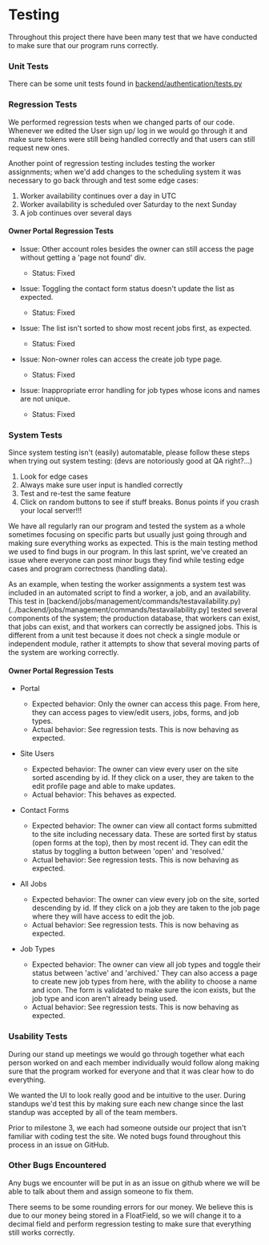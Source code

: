# Testing

Throughout this project there have been many test that we have conducted to make sure that our program runs correctly.

### Unit Tests
There can be some unit tests found in [backend/authentication/tests.py](../backend/authentication/tests.py)

### Regression Tests
We performed regression tests when we changed parts of our code. Whenever we edited the User sign up/ log in we would go 
through it and make sure tokens were still being handled correctly and that users can still request new ones.

Another point of regression testing includes testing the worker assignments; when we'd add changes to the scheduling
system it was necessary to go back through and test some edge cases:
1) Worker availability continues over a day in UTC
2) Worker availability is scheduled over Saturday to the next Sunday
3) A job continues over several days

#### Owner Portal Regression Tests
* Issue: Other account roles besides the owner can still access the page without getting a 'page not found' div.
	* Status: Fixed

* Issue: Toggling the contact form status doesn't update the list as expected.
	* Status: Fixed

* Issue: The list isn't sorted to show most recent jobs first, as expected.
	* Status: Fixed

* Issue: Non-owner roles can access the create job type page.
	* Status: Fixed

* Issue: Inappropriate error handling for job types whose icons and names are not unique.
	* Status: Fixed 

### System Tests
Since system testing isn't (easily) automatable, please follow these steps when trying out system testing: (devs are notoriously good at QA right?...)

1. Look for edge cases
2. Always make sure user input is handled correctly
3. Test and re-test the same feature
4. Click on random buttons to see if stuff breaks. Bonus points if you crash your local server!!!


We have all regularly ran our program and tested the system as a whole sometimes focusing on specific parts but usually
just going through and making sure everything works as expected. This is the main testing method we used to find bugs
in our program. In this last sprint, we've created an issue where everyone can post minor bugs they find while testing
edge cases and program correctness (handling data).

As an example, when testing the worker assignments a system test was included in an automated script to find a worker,
a job, and an availability. This test in [backend/jobs/management/commands/testavailability.py)(../backend/jobs/management/commands/testavailability.py]
tested several components of the system; the production database, that workers can exist, that jobs can exist, and that
workers can correctly be assigned jobs. This is different from a unit test because it does not check a single module or
independent module, rather it attempts to show that several moving parts of the system are working correctly.

#### Owner Portal Regression Tests
* Portal
	* Expected behavior: Only the owner can access this page. From here, they can access pages to view/edit users,
		jobs, forms, and job types.
	* Actual behavior: See regression tests. This is now behaving as expected.

* Site Users
	* Expected behavior: The owner can view every user on the site sorted ascending by id. If they click on a user, they are taken to the
		edit profile page and able to make updates. 
	* Actual behavior: This behaves as expected.

* Contact Forms
	* Expected behavior: The owner can view all contact forms submitted to the site including necessary data. These are
		sorted first by status (open forms at the top), then by most recent id. They can edit the status by toggling a
		button between 'open' and 'resolved.'
	* Actual behavior: See regression tests. This is now behaving as expected.

* All Jobs
	* Expected behavior: The owner can view every job on the site, sorted descending by id. If they click on a job they
		are taken to the job page where they will have access to edit the job. 
	* Actual behavior: See regression tests. This is now behaving as expected.

* Job Types
	* Expected behavior: The owner can view all job types and toggle their status between 'active' and 'archived.' They
		can also access a page to create new job types from here, with the ability to choose a name and icon. The form is
		validated to make sure the icon exists, but the job type and icon aren't already being used.
	* Actual behavior: See regression tests. This is now behaving as expected.

### Usability Tests
During our stand up meetings we would go through together what each person worked on and each member individually would
follow along making sure that the program worked for everyone and that it was clear how to do everything. 

We wanted the UI to look really good and be intuitive to the user. During standups we'd test this by making sure each
new change since the last standup was accepted by all of the team members.

Prior to milestone 3, we each had someone outside our project that isn't familiar with coding test the site. We noted
bugs found throughout this process in an issue on GitHub.

### Other Bugs Encountered 
Any bugs we encounter will be put in as an issue on github where we will be able to talk about them and assign someone 
to fix them. 

There seems to be some rounding errors for our money. We believe this is due to our money being stored in a FloatField, 
so we will change it to a decimal field and perform regression testing to make sure that everything still works 
correctly.
